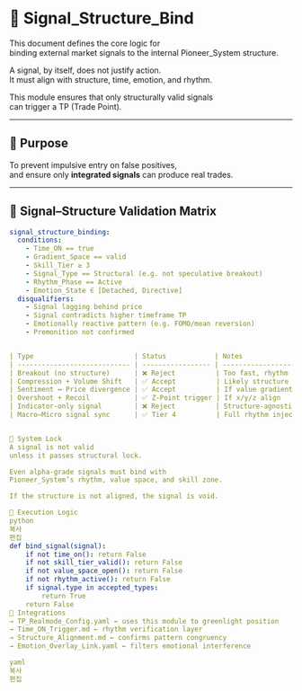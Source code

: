 # 📡 Signal_Structure_Bind

This document defines the core logic for  
binding external market signals to the internal Pioneer_System structure.

A signal, by itself, does not justify action.  
It must align with structure, time, emotion, and rhythm.

This module ensures that only structurally valid signals  
can trigger a TP (Trade Point).

---

## 🎯 Purpose

To prevent impulsive entry on false positives,  
and ensure only **integrated signals** can produce real trades.

---

## 🧬 Signal–Structure Validation Matrix

```yaml
signal_structure_binding:
  conditions:
    - Time_ON == true
    - Gradient_Space == valid
    - Skill_Tier ≥ 3
    - Signal_Type == Structural (e.g. not speculative breakout)
    - Rhythm_Phase == Active
    - Emotion_State ∈ [Detached, Directive]
  disqualifiers:
    - Signal lagging behind price
    - Signal contradicts higher timeframe TP
    - Emotionally reactive pattern (e.g. FOMO/mean reversion)
    - Premonition not confirmed


| Type                         | Status            | Notes                         |
| ---------------------------- | ----------------- | ----------------------------- |
| Breakout (no structure)      | ❌ Reject          | Too fast, rhythm skipped      |
| Compression + Volume Shift   | ✅ Accept          | Likely structure rebirth      |
| Sentiment ↔ Price divergence | ✅ Accept          | If value gradient remains     |
| Overshoot + Recoil           | ✅ Z-Point trigger | If x/y/z align                |
| Indicator-only signal        | ❌ Reject          | Structure-agnostic            |
| Macro–Micro signal sync      | ✅ Tier 4          | Full rhythm injection allowed |


🔐 System Lock
A signal is not valid
unless it passes structural lock.

Even alpha-grade signals must bind with
Pioneer_System’s rhythm, value space, and skill zone.

If the structure is not aligned, the signal is void.

🧠 Execution Logic
python
복사
편집
def bind_signal(signal):
    if not time_on(): return False
    if not skill_tier_valid(): return False
    if not value_space_open(): return False
    if not rhythm_active(): return False
    if signal.type in accepted_types:
        return True
    return False
🔗 Integrations
→ TP_Realmode_Config.yaml ← uses this module to greenlight position
→ Time_ON_Trigger.md ← rhythm verification layer
→ Structure_Alignment.md ← confirms pattern congruency
→ Emotion_Overlay_Link.yaml ← filters emotional interference

yaml
복사
편집

